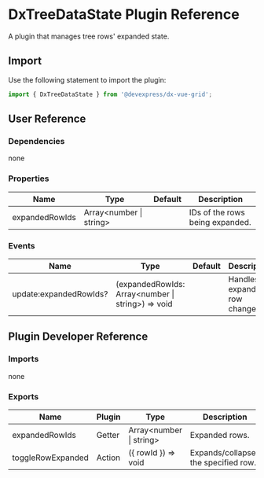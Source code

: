 # DxTreeDataState Plugin Reference

A plugin that manages tree rows' expanded state.

## Import

Use the following statement to import the plugin:

```js
import { DxTreeDataState } from '@devexpress/dx-vue-grid';
```

## User Reference

### Dependencies

none

### Properties

Name | Type | Default | Description
-----|------|---------|------------
expandedRowIds | Array&lt;number &#124; string&gt; | | IDs of the rows being expanded.

### Events

Name | Type | Default | Description
-----|------|---------|------------
update:expandedRowIds? | (expandedRowIds: Array&lt;number &#124; string&gt;) => void | | Handles expanded row changes.

## Plugin Developer Reference

### Imports

none

### Exports

Name | Plugin | Type | Description
-----|--------|------|------------
expandedRowIds | Getter | Array&lt;number &#124; string&gt; | Expanded rows.
toggleRowExpanded | Action | ({ rowId }) => void | Expands/collapses the specified row.
